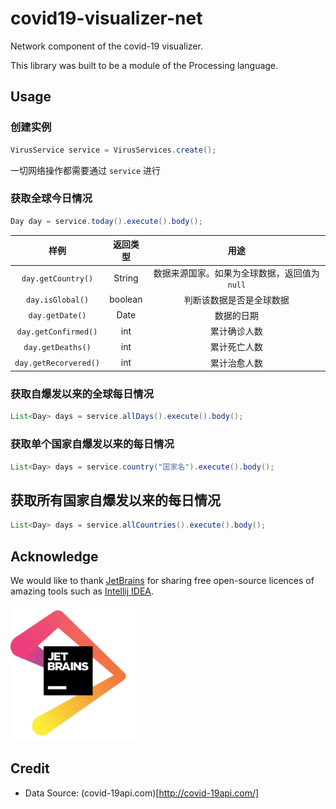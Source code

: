 # covid19-visualizer-net

Network component of the covid-19 visualizer.

This library was built to be a module of the Processing language.

## Usage

### 创建实例
```java
VirusService service = VirusServices.create();
```

一切网络操作都需要通过 `service` 进行

### 获取全球今日情况
```java
Day day = service.today().execute().body();
```

样例|返回类型|用途
:---:|:---:|:---:
`day.getCountry()` | String | 数据来源国家。如果为全球数据，返回值为 `null`
`day.isGlobal()` | boolean | 判断该数据是否是全球数据
`day.getDate()` | Date | 数据的日期
`day.getConfirmed()` | int | 累计确诊人数
`day.getDeaths()` | int | 累计死亡人数
`day.getRecorvered()`| int | 累计治愈人数

### 获取自爆发以来的全球每日情况
```java
List<Day> days = service.allDays().execute().body();
```

### 获取单个国家自爆发以来的每日情况
```java
List<Day> days = service.country("国家名").execute().body();
```

## 获取所有国家自爆发以来的每日情况
```java
List<Day> days = service.allCountries().execute().body();
```

## Acknowledge

We would like to thank [JetBrains](https://www.jetbrains.com/?from=KiVM) for sharing free
open-source licences of amazing tools such as [Intellij IDEA](https://www.jetbrains.com/idea/?from=KiVM).

[<img src="logo/jetbrains.png" width="200"/>](https://www.jetbrains.com/?from=KiVM)

## Credit
* Data Source: (covid-19api.com)[http://covid-19api.com/]
